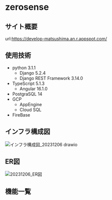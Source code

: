# zerosense
## サイト概要
url:https://develop-matsushima.an.r.appspot.com/
## 使用技術
- python 3.1.1
  - Django 5.2.4
  - Django REST Framework 3.14.0
- TypeScript 5.1.3
  - Angular 16.1.0
- PostgraSQL 14
- GCP
  - AppEngine
  - Cloud SQL
- FireBase
## インフラ構成図

![インフラ構成図_20231206 drawio](https://github.com/Kengo106/zerosense/assets/131678198/c16404c1-9c07-4244-9d72-aea78d0f44fb)


## ER図

![20231206_ER図](https://github.com/Kengo106/zerosense/assets/131678198/29443331-19ca-4f19-a4ac-b33c991bcdb7)

## 機能一覧


